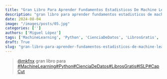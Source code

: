 ```yaml
---
title: "Gran Libro Para Aprender Fundamentos Estadisticos De Machine Learning Con"
description: "gran libro para aprender fundamentos estadisticos de machine learning con"
date: 2024-08-04
image: "/images/posts/05.jpg"
categories: ['']
authors: ['Miguel López']
tags: ['MachineLearning', 'Python', 'CienciaDeDatos', 'LibrosGratis', 'ISLP', 'CapCut']
draft: True
slug: "gran-libro-para-aprender-fundamentos-estadisticos-de-machine-learning-con"
---
```


<blockquote class="tiktok-embed" cite="{https://www.tiktok.com/@mkfnx/video/7258390125095292165}" data-video-id="7258390125095292165" style="max-width: 605px;min-width: 325px;" > <section> <a target="_blank" title="@mkfnx" href="https://www.tiktok.com/@mkfnx?refer=embed">@mkfnx</a> gran libro para </section> <a title="MachineLearning" target="_blank" href="https://www.tiktok.com/tag/MachineLearning?refer=embed">#MachineLearning</a><a title="Python" target="_blank" href="https://www.tiktok.com/tag/Python?refer=embed">#Python</a><a title="CienciaDeDatos" target="_blank" href="https://www.tiktok.com/tag/CienciaDeDatos?refer=embed">#CienciaDeDatos</a><a title="LibrosGratis" target="_blank" href="https://www.tiktok.com/tag/LibrosGratis?refer=embed">#LibrosGratis</a><a title="ISLP" target="_blank" href="https://www.tiktok.com/tag/ISLP?refer=embed">#ISLP</a><a title="CapCut" target="_blank" href="https://www.tiktok.com/tag/CapCut?refer=embed">#CapCut</a> </blockquote> <script async src="https://www.tiktok.com/embed.js"></script>

